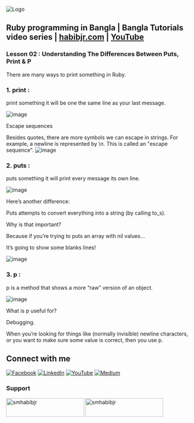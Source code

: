 
![Logo](https://miro.medium.com/max/1080/1*7e9D-oPWPIKBe2AQv862aA.png)


## Ruby programming in Bangla | Bangla Tutorials video series | [habibjr.com](https://www.habibjr.com/) | [YouTube](https://www.youtube.com/channel/UCAb6zCUBSCTGhXLME12XD5A)

### Lesson 02 : Understanding The Differences Between Puts, Print & P

There are many ways to print something in Ruby.

### 1. print : 
print something it will be one the same line as your last message.

![image](https://user-images.githubusercontent.com/77357735/185782374-615642e4-ce64-4e77-aa71-619e161b16df.png)

Escape sequences

Besides quotes, there are more symbols we can escape in strings. For example, a newline is represented by \n. This is called an "escape sequence".
![image](https://user-images.githubusercontent.com/77357735/185782819-971d8b79-9f46-4ae0-8202-cff8ef0f5177.png)


### 2. puts : 
puts something it will print every message its own line.

![image](https://user-images.githubusercontent.com/77357735/185782472-9a7c122a-aacc-42bf-aa07-79d61460280d.png)

Here’s another difference:

Puts attempts to convert everything into a string (by calling to_s).

Why is that important?

Because if you’re trying to puts an array with nil values…

It’s going to show some blanks lines!

![image](https://user-images.githubusercontent.com/77357735/185782498-130c9f0c-529c-46d8-bc72-6930f0b74af3.png)

### 3. p :
p is a method that shows a more “raw” version of an object.

![image](https://user-images.githubusercontent.com/77357735/185782539-afdf7542-1050-457f-ae8f-f4c5e036ec48.png)

What is p useful for?

Debugging.

When you’re looking for things like (normally invisible) newline characters, or you want to make sure some value is correct, then you use p.

## Connect with me

[![Facebook](https://img.shields.io/badge/Facebook-%231877F2.svg?logo=Facebook&logoColor=white)](https://facebook.com/smhabibjr) 
[![LinkedIn](https://img.shields.io/badge/LinkedIn-%230077B5.svg?logo=linkedin&logoColor=white)](https://linkedin.com/in/smhabibjr) 
[![YouTube](https://img.shields.io/badge/YouTube-%23FF0000.svg?logo=YouTube&logoColor=white)](https://youtube.com/c/HabibJr)
[![Medium](https://img.shields.io/badge/Medium-12100E?logo=medium&logoColor=white)](https://medium.com/@smhabibjr)

<h3 align="left">Support</h3>
<p><a href="https://www.buymeacoffee.com/smhabibjr"> <img align="left" src="https://cdn.buymeacoffee.com/buttons/v2/default-yellow.png" height="50" width="210" alt="smhabibjr" /></a>
<a href="https://paypal.me/habib2030@web.de"> <img align="left" src="https://img.shields.io/badge/PayPal-00457C" height="50" width="210" alt="smhabibjr" /></a>
</p>
<br>

